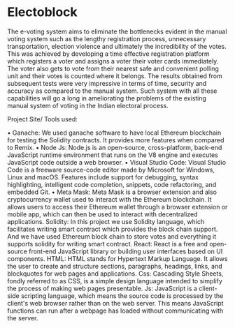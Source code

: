 # Electoblock
The e-voting system aims to eliminate the
bottlenecks evident in the manual voting system such as the lengthy registration process,
unnecessary transportation, election violence and ultimately the incredibility of the votes.
This was achieved by developing a time effective registration platform which registers a
voter and assigns a voter their voter cards immediately. The voter also gets to vote from
their nearest safe and convenient polling unit and their votes is counted where it belongs.
The results obtained from subsequent tests were very impressive in terms of time, security
and accuracy as compared to the manual system. Such system with all these capabilities will
go a long in ameliorating the problems of the existing manual system of voting in the Indian
electoral process. 

Project Site/ Tools used:

• Ganache: We used ganache software to have local Ethereum blockchain for testing the
Solidity contracts. It provides more features when compared to Remix.
• Node Js: Node.js is an open-source, cross-platform, back-end JavaScript runtime
environment that runs on the V8 engine and executes JavaScript code outside a web
browser. 
• Visual Studio Code: Visual Studio Code is a freeware source-code editor made by
Microsoft for Windows, Linux and macOS. Features include support for debugging, syntax
highlighting, intelligent code completion, snippets, code refactoring, and embedded Git.
• Meta Mask: Meta Mask is a browser extension and also cryptocurrency wallet used to
interact with the Ethereum blockchain. It allows users to access their Ethereum wallet
through a browser extension or mobile app, which can then be used to interact with
decentralized applications. 
Solidity: In this project we use Solidity language, which facilitates writing smart contract
which provides the block chain support. And we have used Ethereum block chain to store
votes and everything it supports solidity for writing smart contract.
React: React is a free and open-source front-end JavaScript library or building user
interfaces based on UI components.
HTML: HTML stands for Hypertext Markup Language. It allows the user to create and
structure sections, paragraphs, headings, links, and blockquotes for web pages and
applications.
Css: Cascading Style Sheets, fondly referred to as CSS, is a simple design language
intended to simplify the process of making web pages presentable.
 Js: JavaScript is a client-side scripting language, which means the source code is processed
by the client's web browser rather than on the web server. This means JavaScript functions
can run after a webpage has loaded without communicating with the server. 
